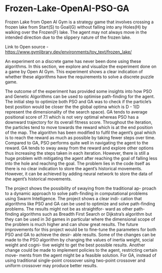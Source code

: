 # Frozen-Lake-OpenAI-PSO-GA

Frozen Lake from Open AI Gym is a strategy game that involves crossing a frozen lake from Start(S) to Goal(G) without falling into any Holes(H) by walking over the Frozen(F) lake. The agent may not always move in the intended direction due to the slippery nature of the frozen lake.

Link to Open source - https://www.gymlibrary.dev/environments/toy_text/frozen_lake/

An experiment on a discrete game has never been done using these algorithms. In this section, we explore and visualize the experiment done on a game by Open AI Gym. This experiment shows a clear indication of whether these algorithms have the requirements to solve a discrete puzzle game.

The outcome of the experiment has provided some insights into how PSO and Genetic Algorithms can be used to optimise path-finding for the agent. The initial step to optimize both PSO and GA was to check if the particle’s best position would be closer the the global optima which is D - 1(D represent the dimensionality of the search space). GA tends to average positional score of 7.1 which is not very optimal whereas PSO has a downward trajectory for its overall fitness score. Throughout the iteration, the particles tend to move towards the reward which is at the end position of the map. The algorithm has been modified to fulfil the agent’s goal which is to reach the reward as much as possible by taking fewer steps over time. Compared to GA, PSO performs quite well in navigating the agent to the reward. GA tends to sway away from the reward and explore other options thus increasing the steps taken in each iteration. However, there is still a huge problem with mitigating the agent after reaching the goal of falling less into the hole and reaching the goal. The problem lies in the code itself as there is no clear indication to store the agent’s historical movements. However, it can be achieved by adding neural network to store the data of the agent’s historical movements.

The project shows the possibility of swaying from the traditional ap- proach to a dynamic approach to solve path-finding in computational problems using Swarm Intelligence. The project shows a clear indi- cation that algorithms like PSO and GA can be used to optimize and solve path-finding problems. The results might not be as straightfor- ward as other path-finding algorithms such as Breadth First Search or Dijkstra’s algorithm but they can be used in 3d games in particular where the dimensional scope of the problem is much higher and can show great results. The future improvements for this project would be to fine-tune the parameters for both PSO and GA to achieve the desir- able results. Some of the changes can be made to the PSO algorithm by changing the values of inertia weight, social weight and cogni- tive weight to get the best possible results. Another change could be made to implement policies to the agent, restricting certain move- ments from the agent might be a feasible solution. For GA, instead of using traditional single-point crossover using two-point crossover and uniform crossover may produce better results.
